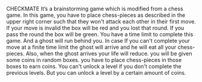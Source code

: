   CHECKMATE
  It’s a brainstorming game which is modified from a chess game. In this game, you have to place chess-pieces
  as described in the upper right corner such that they won't attack each other in their first move. If your 
  move is invalid the box will be red and you lost that round. If you pass the round the box will be green. 
  You have a time limit to complete this game. And a ghost will run behind you. In case If you can't complete 
  your move at a finite time limit the ghost will arrive and he will eat all your chess-pieces. Also, when 
  the ghost arrives your life will reduce. you will be given some coins in random boxes. you have to place 
  chess-pieces in those boxes to earn coins. You can't unlock a level if you don't complete the previous levels.
  But you can unlock a level by a certain amount of coins.
